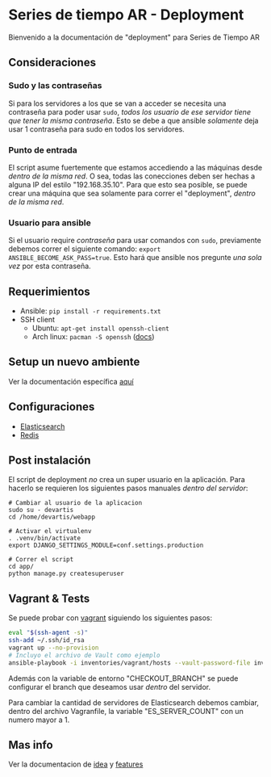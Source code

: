 # Series de tiempo AR - Deployment

Bienvenido a la documentación de "deployment" para Series de Tiempo AR

## Consideraciones

### Sudo y las contraseñas

Si para los servidores a los que se van a acceder se necesita una contraseña para poder usar `sudo`,
_todos los usuario de ese servidor tiene que tener la misma contraseña_.
Esto se debe a que ansible _solamente_ deja usar 1 contraseña para sudo en todos los servidores.

### Punto de entrada

El script asume fuertemente que estamos accediendo a las máquinas desde _dentro de la misma red_.
O sea, todas las conecciones deben ser hechas a alguna IP del estilo "192.168.35.10".
Para que esto sea posible, se puede crear una máquina que sea solamente para correr el "deployment", _dentro de la misma red_.

### Usuario para ansible

Si el usuario require _contraseña_ para usar comandos con `sudo`, previamente debemos correr el siguiente comando:
`export ANSIBLE_BECOME_ASK_PASS=true`. Esto hará que ansible nos pregunte *una sola vez* por esta contraseña.


## Requerimientos

- Ansible: `pip install -r requirements.txt`
- SSH client
  - Ubuntu: `apt-get install openssh-client`
  - Arch linux: `pacman -S openssh` ([docs](http://wiki.archlinux.org/index.php/Secure_Shell#OpenSSH))

## Setup un nuevo ambiente

Ver la documentación específica [aquí](setup.md)


## Configuraciones

- [Elasticsearch](elasticsearch.md)
- [Redis](redis.md)


## Post instalación

El script de deployment _no_ crea un super usuario en la aplicación.
Para hacerlo se requieren los siguientes pasos manuales *dentro del servidor*:

```
# Cambiar al usuario de la aplicacion
sudo su - devartis
cd /home/devartis/webapp

# Activar el virtualenv
. .venv/bin/activate
export DJANGO_SETTINGS_MODULE=conf.settings.production

# Correr el script
cd app/
python manage.py createsuperuser

```

## Vagrant & Tests

Se puede probar con [vagrant](http://www.vagrantup.com/) siguiendo los siguientes pasos:

```bash
eval "$(ssh-agent -s)"
ssh-add ~/.ssh/id_rsa
vagrant up --no-provision
# Incluyo el archivo de Vault como ejemplo
ansible-playbook -i inventories/vagrant/hosts --vault-password-file inventories/vagrant/vault_password.txt site.yml -v
```

Además con la variable de entorno "CHECKOUT_BRANCH" se puede configurar el branch que deseamos usar _dentro_ del servidor.

Para cambiar la cantidad de servidores de Elasticsearch debemos cambiar, dentro del archivo Vagranfile, la variable "ES_SERVER_COUNT" con un numero mayor a 1.


## Mas info

Ver la documentacion de [idea](idea.md) y [features](features.md)

